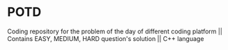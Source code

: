 # POTD
Coding repository for the problem of the day of different coding platform || Contains EASY, MEDIUM, HARD question's solution || C++ language
